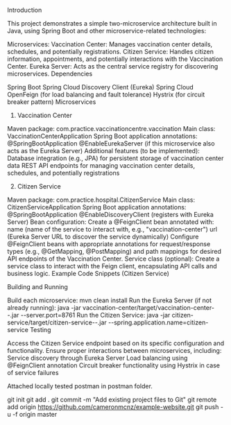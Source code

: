 Introduction

This project demonstrates a simple two-microservice architecture built in Java, using Spring Boot and other microservice-related technologies:

Microservices:
Vaccination Center: Manages vaccination center details, schedules, and potentially registrations.
Citizen Service: Handles citizen information, appointments, and potentially interactions with the Vaccination Center.
Eureka Server: Acts as the central service registry for discovering microservices.
Dependencies

Spring Boot
Spring Cloud Discovery Client (Eureka)
Spring Cloud OpenFeign (for load balancing and fault tolerance)
Hystrix (for circuit breaker pattern)
Microservices

1. Vaccination Center

Maven package: com.practice.vaccinationcentre.vaccination
Main class: VaccinationCenterApplication
Spring Boot application annotations:
@SpringBootApplication
@EnableEurekaServer (if this microservice also acts as the Eureka Server)
Additional features (to be implemented):
Database integration (e.g., JPA) for persistent storage of vaccination center data
REST API endpoints for managing vaccination center details, schedules, and potentially registrations


2. Citizen Service

Maven package: com.practice.hospital.CitizenService
Main class: CitizenServiceApplication
Spring Boot application annotations:
@SpringBootApplication
@EnableDiscoveryClient (registers with Eureka Server)
Bean configuration:
Create a @FeignClient bean annotated with:
name (name of the service to interact with, e.g., "vaccination-center")
url (Eureka Server URL to discover the service dynamically)
Configure @FeignClient beans with appropriate annotations for request/response types (e.g., @GetMapping, @PostMapping) and path mappings for desired API endpoints of the Vaccination Center.
Service class (optional):
Create a service class to interact with the Feign client, encapsulating API calls and business logic.
Example Code Snippets (Citizen Service)


Building and Running


Build each microservice: mvn clean install
Run the Eureka Server (if not already running): java -jar vaccination-center/target/vaccination-center-*-*.jar --server.port=8761 
Run the Citizen Service: java -jar citizen-service/target/citizen-service-*-*.jar --spring.application.name=citizen-service
Testing


Access the Citizen Service endpoint based on its specific configuration and functionality.
Ensure proper interactions between microservices, including:
Service discovery through Eureka Server
Load balancing using @FeignClient annotation
Circuit breaker functionality using Hystrix in case of service failures

Attached locally tested postman in postman folder.





git init
git add .
git commit -m "Add existing project files to Git"
git remote add origin https://github.com/cameronmcnz/example-website.git
git push -u -f origin master
